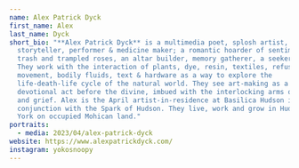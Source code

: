 ```yaml
---
name: Alex Patrick Dyck
first_name: Alex
last_name: Dyck
short_bio: "**Alex Patrick Dyck** is a multimedia poet, splosh artist, frog man,
  storyteller, performer & medicine maker; a romantic hoarder of sentimental
  trash and trampled roses, an altar builder, memory gatherer, a seeker seeking.
  They work with the interaction of plants, dye, resin, textiles, refuse,
  movement, bodily fluids, text & hardware as a way to explore the
  life-death-life cycle of the natural world. They see art-making as a
  devotional act before the divine, imbued with the interlocking arms of desire
  and grief. Alex is the April artist-in-residence at Basilica Hudson in
  conjunction with the Spark of Hudson. They live, work and grow in Hudson, New
  York on occupied Mohican land."
portraits:
  - media: 2023/04/alex-patrick-dyck
website: https://www.alexpatrickdyck.com/
instagram: yokosnoopy
---
```

